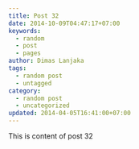 ```yaml
---
title: Post 32
date: 2014-10-09T04:47:17+07:00
keywords:
  - random
  - post
  - pages
author: Dimas Lanjaka
tags:
  - random post
  - untagged
category:
  - random post
  - uncategorized
updated: 2014-04-05T16:41:00+07:00
---
```

This is content of post 32